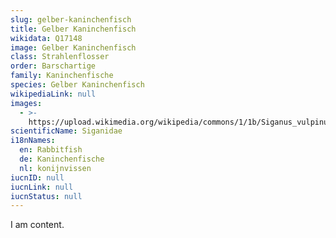 ```yaml
---
slug: gelber-kaninchenfisch
title: Gelber Kaninchenfisch
wikidata: Q17148
image: Gelber Kaninchenfisch
class: Strahlenflosser
order: Barschartige
family: Kaninchenfische
species: Gelber Kaninchenfisch
wikipediaLink: null
images:
  - >-
    https://upload.wikimedia.org/wikipedia/commons/1/1b/Siganus_vulpinus_1_edit.jpg
scientificName: Siganidae
i18nNames:
  en: Rabbitfish
  de: Kaninchenfische
  nl: konijnvissen
iucnID: null
iucnLink: null
iucnStatus: null
---
```


I am content.
